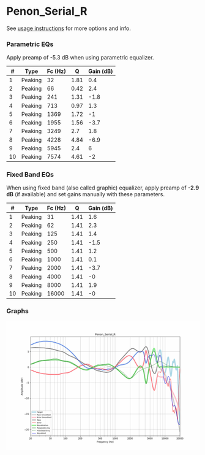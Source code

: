 # Penon_Serial_R
See [usage instructions](https://github.com/jaakkopasanen/AutoEq#usage) for more options and info.

### Parametric EQs
Apply preamp of -5.3 dB when using parametric equalizer.

|   # | Type    |   Fc (Hz) |    Q |   Gain (dB) |
|-----|---------|-----------|------|-------------|
|   1 | Peaking |        32 | 1.81 |         0.4 |
|   2 | Peaking |        66 | 0.42 |         2.4 |
|   3 | Peaking |       241 | 1.31 |        -1.8 |
|   4 | Peaking |       713 | 0.97 |         1.3 |
|   5 | Peaking |      1369 | 1.72 |        -1   |
|   6 | Peaking |      1955 | 1.56 |        -3.7 |
|   7 | Peaking |      3249 | 2.7  |         1.8 |
|   8 | Peaking |      4228 | 4.84 |        -6.9 |
|   9 | Peaking |      5945 | 2.4  |         6   |
|  10 | Peaking |      7574 | 4.61 |        -2   |

### Fixed Band EQs
When using fixed band (also called graphic) equalizer, apply preamp of **-2.9 dB** (if available) and set gains manually with these parameters.

|   # | Type    |   Fc (Hz) |    Q |   Gain (dB) |
|-----|---------|-----------|------|-------------|
|   1 | Peaking |        31 | 1.41 |         1.6 |
|   2 | Peaking |        62 | 1.41 |         2.3 |
|   3 | Peaking |       125 | 1.41 |         1.4 |
|   4 | Peaking |       250 | 1.41 |        -1.5 |
|   5 | Peaking |       500 | 1.41 |         1.2 |
|   6 | Peaking |      1000 | 1.41 |         0.1 |
|   7 | Peaking |      2000 | 1.41 |        -3.7 |
|   8 | Peaking |      4000 | 1.41 |        -0   |
|   9 | Peaking |      8000 | 1.41 |         1.9 |
|  10 | Peaking |     16000 | 1.41 |        -0   |

### Graphs
![](./Penon_Serial_R.png)
